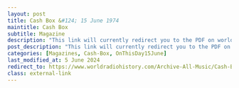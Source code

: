 ```yaml
---
layout: post
title: Cash Box &#124; 15 June 1974
maintitle: Cash Box
subtitle: Magazine
description: "This link will currently redirect you to the PDF on worldradiohistory.com Once your viewing the PDF search for &quot;zavaroni&quot;"
post_description: "This link will currently redirect you to the PDF on worldradiohistory.com Once your viewing the PDF search for &quot;zavaroni&quot;"
categories: [Magazines, Cash-Box, OnThisDay15June]
last_modified_at: 5 June 2024
redirect_to: https://www.worldradiohistory.com/Archive-All-Music/Cash-Box/70s/1974/CB-1974-06-15.pdf
class: external-link
---
```


